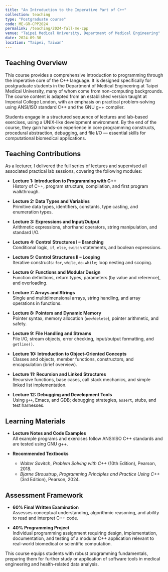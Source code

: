```yaml
---
title: "An Introduction to the Imperative Part of C++"
collection: teaching
type: "Postgraduate course"
code: ME-GR-CPP2024
permalink: /teaching/2024-fall-me-cpp
venue: "Taipei Medical University, Department of Medical Engineering"
date: 2024-09-30
location: "Taipei, Taiwan"
---
```


## Teaching Overview

This course provides a comprehensive introduction to programming through the imperative core of the C++ language. It is designed specifically for postgraduate students in the Department of Medical Engineering at Taipei Medical University, many of whom come from non-computing backgrounds. The course content is adapted from an established version taught at Imperial College London, with an emphasis on practical problem-solving using ANSI/ISO standard C++ and the GNU g++ compiler.

Students engage in a structured sequence of lectures and lab-based exercises, using a UNIX-like development environment. By the end of the course, they gain hands-on experience in core programming constructs, procedural abstraction, debugging, and file I/O — essential skills for computational biomedical applications.

## Teaching Contributions

As a lecturer, I delivered the full series of lectures and supervised all associated practical lab sessions, covering the following modules:

- **Lecture 1: Introduction to Programming with C++**  
  History of C++, program structure, compilation, and first program walkthrough.

- **Lecture 2: Data Types and Variables**  
  Primitive data types, identifiers, constants, type casting, and enumeration types.

- **Lecture 3: Expressions and Input/Output**  
  Arithmetic expressions, shorthand operators, string manipulation, and standard I/O.

- **Lecture 4: Control Structures I – Branching**  
  Conditional logic, `if`, `else`, `switch` statements, and boolean expressions.

- **Lecture 5: Control Structures II – Looping**  
  Iterative constructs: `for`, `while`, `do-while`; loop nesting and scoping.

- **Lecture 6: Functions and Modular Design**  
  Function definitions, return types, parameters (by value and reference), and overloading.

- **Lecture 7: Arrays and Strings**  
  Single and multidimensional arrays, string handling, and array operations in functions.

- **Lecture 8: Pointers and Dynamic Memory**  
  Pointer syntax, memory allocation (`new`/`delete`), pointer arithmetic, and safety.

- **Lecture 9: File Handling and Streams**  
  File I/O, stream objects, error checking, input/output formatting, and `getline()`.

- **Lecture 10: Introduction to Object-Oriented Concepts**  
  Classes and objects, member functions, constructors, and encapsulation (brief overview).

- **Lecture 11: Recursion and Linked Structures**  
  Recursive functions, base cases, call stack mechanics, and simple linked list implementation.

- **Lecture 12: Debugging and Development Tools**  
  Using `g++`, Emacs, and GDB; debugging strategies, `assert`, stubs, and test harnesses.

## Learning Materials

- **Lecture Notes and Code Examples**  
  All example programs and exercises follow ANSI/ISO C++ standards and are tested using GNU g++.

- **Recommended Textbooks**  
  - *Walter Savitch*, *Problem Solving with C++* (10th Edition), Pearson, 2018.  
  - *Bjarne Stroustrup*, *Programming Principles and Practice Using C++* (3rd Edition), Pearson, 2024.

## Assessment Framework

- **60% Final Written Examination**  
  Assesses conceptual understanding, algorithmic reasoning, and ability to read and interpret C++ code.

- **40% Programming Project**  
  Individual programming assignment requiring design, implementation, documentation, and testing of a modular C++ application relevant to real-world biomedical or scientific computation.

This course equips students with robust programming fundamentals, preparing them for further study or application of software tools in medical engineering and health-related data analysis.
